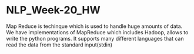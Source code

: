 # NLP_Week-20_HW


Map Reduce is techinque which is used to handle huge amounts of data. We have implementations of MapReduce which includes Hadoop, allows to write the python programs.
It supports many different languages that can read the data from the standard input(stdin)
